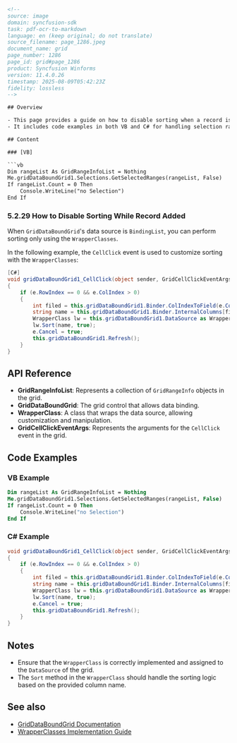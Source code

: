 ```html
<!-- 
source: image
domain: syncfusion-sdk
task: pdf-ocr-to-markdown
language: en (keep original; do not translate)
source_filename: page_1286.jpeg
document_name: grid
page_number: 1286
page_id: grid#page_1286
product: Syncfusion Winforms
version: 11.4.0.26
timestamp: 2025-08-09T05:42:23Z
fidelity: lossless
-->

## Overview

- This page provides a guide on how to disable sorting when a record is added in the `GridDataBoundGrid` control in Syncfusion WinForms.
- It includes code examples in both VB and C# for handling selection ranges and customizing sorting functionality using the `WrapperClasses`.

## Content

### [VB]

```vb
Dim rangeList As GridRangeInfoList = Nothing
Me.gridDataBoundGrid1.Selections.GetSelectedRanges(rangeList, False)
If rangeList.Count = 0 Then
    Console.WriteLine("no Selection")
End If
```

### 5.2.29 How to Disable Sorting While Record Added

When `GridDataBoundGrid`'s data source is `BindingList`, you can perform sorting only using the `WrapperClasses`.

In the following example, the `CellClick` event is used to customize sorting with the `WrapperClasses`:

```csharp
[C#]
void gridDataBoundGrid1_CellClick(object sender, GridCellClickEventArgs e)
{
    if (e.RowIndex == 0 && e.ColIndex > 0)
    {
        int filed = this.gridDataBoundGrid1.Binder.ColIndexToField(e.ColIndex);
        string name = this.gridDataBoundGrid1.Binder.InternalColumns[filed].MappingName;
        WrapperClass lw = this.gridDataBoundGrid1.DataSource as WrapperClass;
        lw.Sort(name, true);
        e.Cancel = true;
        this.gridDataBoundGrid1.Refresh();
    }
}
```

## API Reference

- **GridRangeInfoList**: Represents a collection of `GridRangeInfo` objects in the grid.
- **GridDataBoundGrid**: The grid control that allows data binding.
- **WrapperClass**: A class that wraps the data source, allowing customization and manipulation.
- **GridCellClickEventArgs**: Represents the arguments for the `CellClick` event in the grid.

## Code Examples

### VB Example
```vb
Dim rangeList As GridRangeInfoList = Nothing
Me.gridDataBoundGrid1.Selections.GetSelectedRanges(rangeList, False)
If rangeList.Count = 0 Then
    Console.WriteLine("no Selection")
End If
```

### C# Example
```csharp
void gridDataBoundGrid1_CellClick(object sender, GridCellClickEventArgs e)
{
    if (e.RowIndex == 0 && e.ColIndex > 0)
    {
        int filed = this.gridDataBoundGrid1.Binder.ColIndexToField(e.ColIndex);
        string name = this.gridDataBoundGrid1.Binder.InternalColumns[filed].MappingName;
        WrapperClass lw = this.gridDataBoundGrid1.DataSource as WrapperClass;
        lw.Sort(name, true);
        e.Cancel = true;
        this.gridDataBoundGrid1.Refresh();
    }
}
```

## Notes

- Ensure that the `WrapperClass` is correctly implemented and assigned to the `DataSource` of the grid.
- The `Sort` method in the `WrapperClass` should handle the sorting logic based on the provided column name.

## See also

- [GridDataBoundGrid Documentation](https://docs.syncfusion.com/windowsforms/)
- [WrapperClasses Implementation Guide](https://docs.syncfusion.com/windowsforms/wrapper-classes/)
```